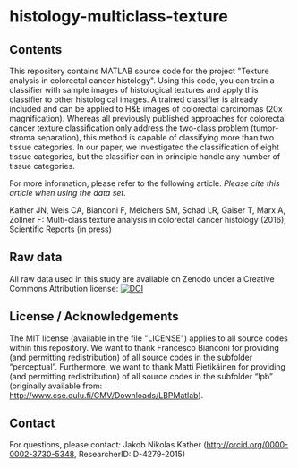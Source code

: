 # histology-multiclass-texture

## Contents
This repository contains MATLAB source code for the project "Texture analysis in colorectal cancer histology". Using this code, you can train a classifier with sample images of histological textures and apply this classifier to other histological images. A trained classifier is already included and can be applied to H&E images of colorectal carcinomas (20x magnification). Whereas all previously published approaches for colorectal cancer texture classification only address the two-class problem (tumor-stroma separation), this method is capable of classifying more than two tissue categories. In our paper, we investigated the classification of eight tissue categories, but the classifier can in principle handle any number of tissue categories.

For more information, please refer to the following article. *Please cite this article when using the data set.*

Kather JN, Weis CA, Bianconi F, Melchers SM, Schad LR, Gaiser T, Marx A, Zollner F: Multi-class texture analysis in colorectal cancer histology (2016), Scientific Reports (in press)

## Raw data
All raw data used in this study are available on Zenodo under a Creative Commons Attribution license:
[![DOI](https://zenodo.org/badge/doi/10.5281/zenodo.53169.svg)](http://dx.doi.org/10.5281/zenodo.53169)

## License / Acknowledgements

The MIT license (available in the file "LICENSE") applies to all source codes within this repository. We want to thank Francesco Bianconi for providing (and permitting redistribution) of all source codes in the subfolder “perceptual”. Furthermore, we want to thank Matti Pietikäinen for providing (and permitting redistribution) of all source codes in the subfolder “lpb” (originally available from: http://www.cse.oulu.fi/CMV/Downloads/LBPMatlab).

## Contact
For questions, please contact: Jakob Nikolas Kather (http://orcid.org/0000-0002-3730-5348, ResearcherID: D-4279-2015)